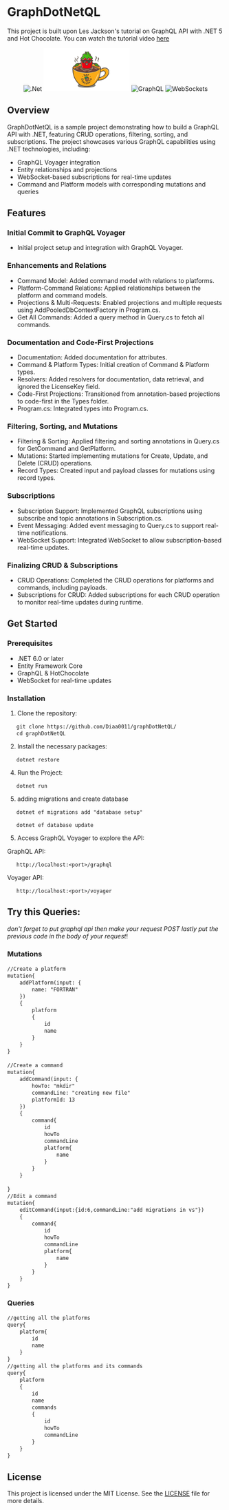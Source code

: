 # GraphDotNetQL
This project is built upon Les Jackson's tutorial on GraphQL API with .NET 5 and Hot Chocolate. You can watch the tutorial video [here](https://www.youtube.com/watch?v=HuN94qNwQmM)
<div align="center">
<img src="https://upload.wikimedia.org/wikipedia/commons/thumb/7/7d/Microsoft_.NET_logo.svg/640px-Microsoft_.NET_logo.svg.png" alt=".Net" width="100"/>
<img src="https://github.com/ChilliCream/hotchocolate-logo/blob/master/img/hotchocolate-banner.svg" alt="HotChocolate" width="200"/>
<img src="https://cdn.icon-icons.com/icons2/2699/PNG/512/graphql_logo_icon_171045.png" alt="GraphQL" width="200"/>
<img src="https://encrypted-tbn0.gstatic.com/images?q=tbn:ANd9GcTY5mmZmMEmf6eimSHMx2WI_9Yx631cZEpG1w&s" alt="WebSockets" width="150"/>

</div>

## Overview
GraphDotNetQL is a sample project demonstrating how to build a GraphQL API with .NET, featuring CRUD operations, filtering, sorting, and subscriptions.
The project showcases various GraphQL capabilities using .NET technologies, including:
* GraphQL Voyager integration
* Entity relationships and projections
* WebSocket-based subscriptions for real-time updates
* Command and Platform models with corresponding mutations and queries

## Features

### Initial Commit to GraphQL Voyager
* Initial project setup and integration with GraphQL Voyager.
  
### Enhancements and Relations
* Command Model: Added command model with relations to platforms.
* Platform-Command Relations: Applied relationships between the platform and command models.
* Projections & Multi-Requests: Enabled projections and multiple requests using AddPooledDbContextFactory in Program.cs.
* Get All Commands: Added a query method in Query.cs to fetch all commands.
  
### Documentation and Code-First Projections
* Documentation: Added documentation for attributes.
* Command & Platform Types: Initial creation of Command & Platform types.
* Resolvers: Added resolvers for documentation, data retrieval, and ignored the LicenseKey field.
* Code-First Projections: Transitioned from annotation-based projections to code-first in the Types folder.
* Program.cs: Integrated types into Program.cs.

### Filtering, Sorting, and Mutations
* Filtering & Sorting: Applied filtering and sorting annotations in Query.cs for GetCommand and GetPlatform.
* Mutations: Started implementing mutations for Create, Update, and Delete (CRUD) operations.
* Record Types: Created input and payload classes for mutations using record types.

### Subscriptions
* Subscription Support: Implemented GraphQL subscriptions using subscribe and topic annotations in Subscription.cs.
* Event Messaging: Added event messaging to Query.cs to support real-time notifications.
* WebSocket Support: Integrated WebSocket to allow subscription-based real-time updates.

### Finalizing CRUD & Subscriptions
* CRUD Operations: Completed the CRUD operations for platforms and commands, including payloads.
* Subscriptions for CRUD: Added subscriptions for each CRUD operation to monitor real-time updates during runtime.

## Get Started
### Prerequisites
* .NET 6.0 or later
* Entity Framework Core
* GraphQL & HotChocolate
* WebSocket for real-time updates

### Installation
1. Clone the repository:
```
   git clone https://github.com/Diaa0011/graphDotNetQL/
   cd graphDotNetQL
```
2. Install the necessary packages:
```
   dotnet restore
```
4. Run the Project:
```
   dotnet run
```
5. adding migrations and create database
```
   dotnet ef migrations add "database setup" 
```
```
   dotnet ef database update
```
5. Access GraphQL Voyager to explore the API:

GraphQL API:
``` 
   http://localhost:<port>/graphql
```
Voyager API: 
```
   http://localhost:<port>/voyager
```

## Try this Queries: 
*don't forget to put graphql api then make your request POST lastly put the previous code in the body of your request*!
### Mutations
```
//Create a platform
mutation{
	addPlatform(input: {
		name: "FORTRAN"
	})
	{
		platform
		{
			id
			name
		}
	}
}

//Create a command
mutation{
	addCommand(input: {
		howTo: "mkdir"
		commandLine: "creating new file"
		platformId: 13
	})
	{
		command{
			id
			howTo
			commandLine
			platform{
				name
			}
		}
	}
	
}
//Edit a command
mutation{
	editCommand(input:{id:6,commandLine:"add migrations in vs"})
	{
		command{
			id
			howTo
			commandLine
			platform{
				name
			}
		}
	}
}
```
### Queries 
```
//getting all the platforms
query{
	platform{
		id 
		name
	}
}
//getting all the platforms and its commands
query{
	platform
	{
		id
		name
		commands
		{
			id 
			howTo
			commandLine
		}
	}
}

```

## License
This project is licensed under the MIT License. See the [LICENSE](./LICENSE) file for more details.





